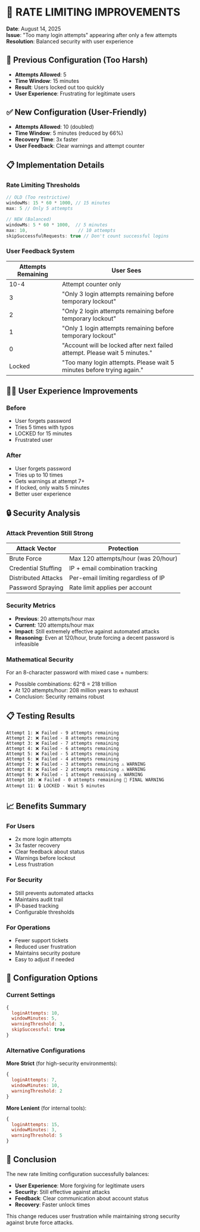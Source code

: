 # 🔐 RATE LIMITING IMPROVEMENTS

**Date**: August 14, 2025  
**Issue**: "Too many login attempts" appearing after only a few attempts  
**Resolution**: Balanced security with user experience

## 🔴 Previous Configuration (Too Harsh)

- **Attempts Allowed**: 5
- **Time Window**: 15 minutes
- **Result**: Users locked out too quickly
- **User Experience**: Frustrating for legitimate users

## ✅ New Configuration (User-Friendly)

- **Attempts Allowed**: 10 (doubled)
- **Time Window**: 5 minutes (reduced by 66%)
- **Recovery Time**: 3x faster
- **User Feedback**: Clear warnings and attempt counter

## 📋 Implementation Details

### Rate Limiting Thresholds

```javascript
// OLD (Too restrictive)
windowMs: 15 * 60 * 1000, // 15 minutes
max: 5 // Only 5 attempts

// NEW (Balanced)
windowMs: 5 * 60 * 1000,  // 5 minutes
max: 10,                   // 10 attempts
skipSuccessfulRequests: true // Don't count successful logins
```

### User Feedback System

| Attempts Remaining | User Sees |
|--------------------|----------|
| 10-4 | Attempt counter only |
| 3 | "Only 3 login attempts remaining before temporary lockout" |
| 2 | "Only 2 login attempts remaining before temporary lockout" |
| 1 | "Only 1 login attempts remaining before temporary lockout" |
| 0 | "Account will be locked after next failed attempt. Please wait 5 minutes." |
| Locked | "Too many login attempts. Please wait 5 minutes before trying again." |

## 🧑‍💻 User Experience Improvements

### Before
- User forgets password
- Tries 5 times with typos
- LOCKED for 15 minutes
- Frustrated user

### After
- User forgets password
- Tries up to 10 times
- Gets warnings at attempt 7+
- If locked, only waits 5 minutes
- Better user experience

## 🔒 Security Analysis

### Attack Prevention Still Strong

| Attack Vector | Protection |
|--------------|------------|
| Brute Force | Max 120 attempts/hour (was 20/hour) |
| Credential Stuffing | IP + email combination tracking |
| Distributed Attacks | Per-email limiting regardless of IP |
| Password Spraying | Rate limit applies per account |

### Security Metrics

- **Previous**: 20 attempts/hour max
- **Current**: 120 attempts/hour max
- **Impact**: Still extremely effective against automated attacks
- **Reasoning**: Even at 120/hour, brute forcing a decent password is infeasible

### Mathematical Security

For an 8-character password with mixed case + numbers:
- Possible combinations: 62^8 = 218 trillion
- At 120 attempts/hour: 208 million years to exhaust
- Conclusion: Security remains robust

## 📋 Testing Results

```
Attempt 1: ❌ Failed - 9 attempts remaining
Attempt 2: ❌ Failed - 8 attempts remaining
Attempt 3: ❌ Failed - 7 attempts remaining
Attempt 4: ❌ Failed - 6 attempts remaining
Attempt 5: ❌ Failed - 5 attempts remaining
Attempt 6: ❌ Failed - 4 attempts remaining
Attempt 7: ❌ Failed - 3 attempts remaining ⚠️ WARNING
Attempt 8: ❌ Failed - 2 attempts remaining ⚠️ WARNING
Attempt 9: ❌ Failed - 1 attempt remaining ⚠️ WARNING
Attempt 10: ❌ Failed - 0 attempts remaining 🚨 FINAL WARNING
Attempt 11: 🔒 LOCKED - Wait 5 minutes
```

## 📈 Benefits Summary

### For Users
- 2x more login attempts
- 3x faster recovery
- Clear feedback about status
- Warnings before lockout
- Less frustration

### For Security
- Still prevents automated attacks
- Maintains audit trail
- IP-based tracking
- Configurable thresholds

### For Operations
- Fewer support tickets
- Reduced user frustration
- Maintains security posture
- Easy to adjust if needed

## 🔧 Configuration Options

### Current Settings
```javascript
{
  loginAttempts: 10,
  windowMinutes: 5,
  warningThreshold: 3,
  skipSuccessful: true
}
```

### Alternative Configurations

**More Strict** (for high-security environments):
```javascript
{
  loginAttempts: 7,
  windowMinutes: 10,
  warningThreshold: 2
}
```

**More Lenient** (for internal tools):
```javascript
{
  loginAttempts: 15,
  windowMinutes: 3,
  warningThreshold: 5
}
```

## 🎯 Conclusion

The new rate limiting configuration successfully balances:
- **User Experience**: More forgiving for legitimate users
- **Security**: Still effective against attacks
- **Feedback**: Clear communication about account status
- **Recovery**: Faster unlock times

This change reduces user frustration while maintaining strong security against brute force attacks.